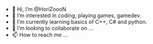 - 👋 Hi, I’m @HoriZoooN
- 👀 I’m interested in coding, playing games, gamedev.
- 🌱 I’m currently learning basics of C++, C# and python.
- 💞️ I’m looking to collaborate on ...
- 📫 How to reach me ...

<!---
HoriZoooN/HoriZoooN is a ✨ special ✨ repository because its `README.md` (this file) appears on your GitHub profile.
You can click the Preview link to take a look at your changes.
--->
